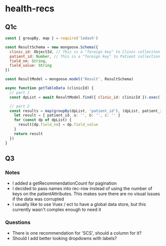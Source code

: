 # health-recs

## Q1c

```js
const { groupBy, map } = require('lodash')

const ResultSchema = new mongoose.Schema({
  clinic_id: ObjectId, // This is a "foreign key" to Clinic colleciton
  patient_id: Number, // This is a "foreign key" to Patient collection
  field_nm: String,
  field_value: String
})

const ResultModel = mongoose.model('Result', ResultSchema)

async function getTableData (clinicId) {
  // part 1
  const dpList = await ResultModel.find({ clinic_id: clinicId }).exec()

  // part 2
  const results = map(groupBy(dpList, 'patient_id'), (dpList, patient_id) => {
    let result = { patient_id, a: '', b: '', c: '' }
    for (const dp of dpList) {
      result[dp.field_nm] = dp.field_value
    }
    return result
  })
}
```


## Q3
### Notes
- I added a getRecommendationCount for pagination
- I decided to pass names into rec-row instead of using the number of keys on the patientAttributes. This makes sure
  there are no visual issues if the data was corrupted
- I usually like to use Vuex / ect to have a global data store, but this currently wasn't complex enough to need it

### Questions
- There is one recommendation for 'SCS', should a column for it?
- Should I add better looking dropdowns with labels?


